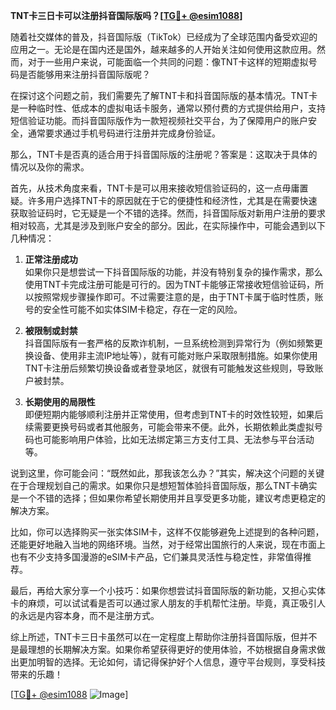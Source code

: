 **TNT卡三日卡可以注册抖音国际版吗？[[TG💪+ @esim1088](https://t.me/s/esim1088)]**

随着社交媒体的普及，抖音国际版（TikTok）已经成为了全球范围内备受欢迎的应用之一。无论是在国内还是国外，越来越多的人开始关注如何使用这款应用。然而，对于一些用户来说，可能面临一个共同的问题：像TNT卡这样的短期虚拟号码是否能够用来注册抖音国际版呢？

在探讨这个问题之前，我们需要先了解TNT卡和抖音国际版的基本情况。TNT卡是一种临时性、低成本的虚拟电话卡服务，通常以预付费的方式提供给用户，支持短信验证功能。而抖音国际版作为一款短视频社交平台，为了保障用户的账户安全，通常要求通过手机号码进行注册并完成身份验证。

那么，TNT卡是否真的适合用于抖音国际版的注册呢？答案是：这取决于具体的情况以及你的需求。

首先，从技术角度来看，TNT卡是可以用来接收短信验证码的，这一点毋庸置疑。许多用户选择TNT卡的原因就在于它的便捷性和经济性，尤其是在需要快速获取验证码时，它无疑是一个不错的选择。然而，抖音国际版对新用户注册的要求相对较高，尤其是涉及到账户安全的部分。因此，在实际操作中，可能会遇到以下几种情况：

1. **正常注册成功**  
   如果你只是想尝试一下抖音国际版的功能，并没有特别复杂的操作需求，那么使用TNT卡完成注册可能是可行的。因为TNT卡能够正常接收短信验证码，所以按照常规步骤操作即可。不过需要注意的是，由于TNT卡属于临时性质，账号的安全性可能不如实体SIM卡稳定，存在一定的风险。

2. **被限制或封禁**  
   抖音国际版有一套严格的反欺诈机制，一旦系统检测到异常行为（例如频繁更换设备、使用非主流IP地址等），就有可能对账户采取限制措施。如果你使用TNT卡注册后频繁切换设备或者登录地区，就很有可能触发这些规则，导致账户被封禁。

3. **长期使用的局限性**  
   即便短期内能够顺利注册并正常使用，但考虑到TNT卡的时效性较短，如果后续需要更换号码或者其他服务，可能会带来不便。此外，长期依赖此类虚拟号码也可能影响用户体验，比如无法绑定第三方支付工具、无法参与平台活动等。

说到这里，你可能会问：“既然如此，那我该怎么办？”其实，解决这个问题的关键在于合理规划自己的需求。如果你只是想短暂体验抖音国际版，那么TNT卡确实是一个不错的选择；但如果你希望长期使用并且享受更多功能，建议考虑更稳定的解决方案。

比如，你可以选择购买一张实体SIM卡，这样不仅能够避免上述提到的各种问题，还能更好地融入当地的网络环境。当然，对于经常出国旅行的人来说，现在市面上也有不少支持多国漫游的eSIM卡产品，它们兼具灵活性与稳定性，非常值得推荐。

最后，再给大家分享一个小技巧：如果你想尝试抖音国际版的新功能，又担心实体卡的麻烦，可以试试看是否可以通过家人朋友的手机帮忙注册。毕竟，真正吸引人的永远是内容本身，而不是注册方式。

综上所述，TNT卡三日卡虽然可以在一定程度上帮助你注册抖音国际版，但并不是最理想的长期解决方案。如果你希望获得更好的使用体验，不妨根据自身需求做出更加明智的选择。无论如何，请记得保护好个人信息，遵守平台规则，享受科技带来的乐趣！

[[TG💪+ @esim1088](https://t.me/s/esim1088) ![Image](https://i.postimg.cc/4NQfJmqS/Snipaste-2025-05-13-00-14-12.png)]